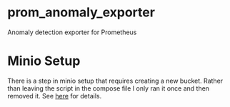# prom_anomaly_exporter
Anomaly detection exporter for Prometheus

# Minio Setup
There is a step in minio setup that requires creating a new bucket. Rather than leaving the script in the compose file I only ran it once and then removed it. See [here](https://mlflow.org/docs/latest/tracking/tutorials/remote-server/#create-composeyaml) for details.
